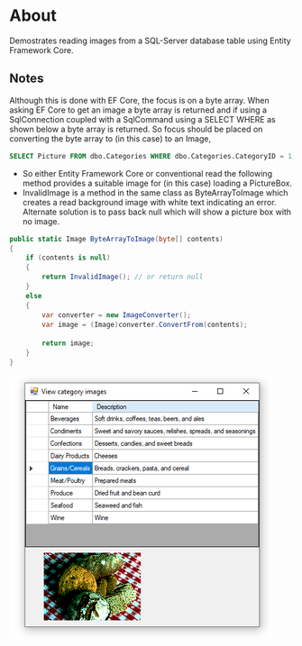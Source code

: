 ﻿# About


Demostrates reading images from a SQL-Server database table using Entity Framework Core.

## Notes
Although this is done with EF Core, the focus is on a byte array. When asking EF Core to get an image a byte array is returned and if using a SqlConnection coupled with a SqlCommand using a SELECT WHERE as shown below a byte array is returned. So focus should be placed on converting the byte array to (in this case) to an Image,

```sql
SELECT Picture FROM dbo.Categories WHERE dbo.Categories.CategoryID = 1;
```

- So either Entity Framework Core or conventional read the following method provides a suitable image for (in this case) loading a PictureBox.
- InvalidImage is a method in the same class as ByteArrayToImage which creates a read background image with white text indicating an error. Alternate solution is to pass back null which will show a picture box with no image.

```csharp
public static Image ByteArrayToImage(byte[] contents)
{
    if (contents is null)
    {
        return InvalidImage(); // or return null
    }
    else
    {
        var converter = new ImageConverter();
        var image = (Image)converter.ConvertFrom(contents);

        return image;
    }
}
```

![screen](../assets/ef-core-read-images.png)